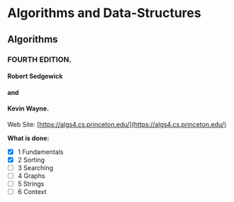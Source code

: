 # Algorithms and Data-Structures
## Algorithms 
### FOURTH EDITION. 

#### Robert Sedgewick 
####     and 
#### Kevin Wayne.

Web Site: [https://algs4.cs.princeton.edu/](https://algs4.cs.princeton.edu/)

**What is done:**
- [x] 1 Fundamentals
- [x] 2 Sorting
- [ ] 3 Searching
- [ ] 4 Graphs
- [ ] 5 Strings
- [ ] 6 Context
